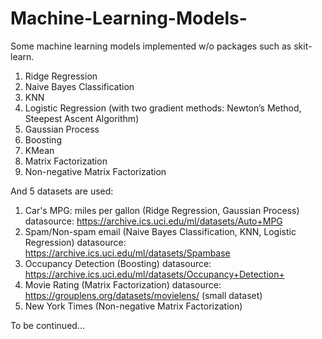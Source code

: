 # Machine-Learning-Models-
Some machine learning models implemented w/o packages such as skit-learn.

1. Ridge Regression
2. Naive Bayes Classification
3. KNN
4. Logistic Regression (with two gradient methods: Newton’s Method, Steepest Ascent Algorithm)
5. Gaussian Process
6. Boosting
7. KMean
8. Matrix Factorization
9. Non-negative Matrix Factorization


And 5 datasets are used:
1. Car's MPG: miles per gallon (Ridge Regression, Gaussian Process)
datasource: https://archive.ics.uci.edu/ml/datasets/Auto+MPG
2. Spam/Non-spam email (Naive Bayes Classification, KNN, Logistic Regression) 
datasource: https://archive.ics.uci.edu/ml/datasets/Spambase
3. Occupancy Detection (Boosting)
datasource: https://archive.ics.uci.edu/ml/datasets/Occupancy+Detection+
4. Movie Rating (Matrix Factorization)
datasource: https://grouplens.org/datasets/movielens/ (small dataset)
5. New York Times (Non-negative Matrix Factorization)

To be continued...

